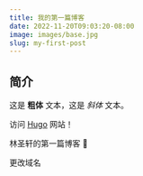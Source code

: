 ```yaml
---
title: 我的第一篇博客
date: 2022-11-20T09:03:20-08:00
image: images/base.jpg
slug: my-first-post
---
```


## 简介

这是 **粗体** 文本，这是 _斜体_ 文本。

访问 [Hugo](https://gohugo.io) 网站！

林圣轩的第一篇博客 🌚

更改域名
